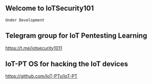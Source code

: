 ## Welcome to IoTSecurity101

    Under Development



## Telegram group for IoT Pentesting Learning

  <https://t.me/iotsecurity1011>

## IoT-PT OS for hacking the IoT devices

  <https://github.com/IoT-PTv/IoT-PT>
